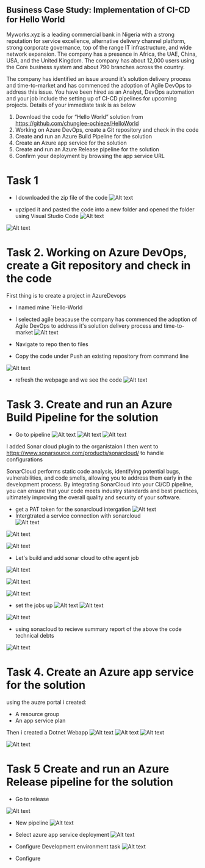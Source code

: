 ## Business Case Study: Implementation of CI-CD for Hello World 

Myworks.xyz is a leading commercial bank in Nigeria with a strong reputation for service excellence, alternative delivery channel platform, strong corporate governance, top of the range IT infrastructure, and wide network expansion. The company has a presence in Africa, the UAE, China, USA, and the United Kingdom. The company has about 12,000 users using the Core business system and about 790 branches across the country.

The company has identified an issue around it’s solution delivery process and time-to-market and has commenced the adoption of Agile DevOps to address this issue. You have been hired as an Analyst, DevOps automation and your job include the setting up of CI-CD pipelines for upcoming projects. Details of your immediate task is as below 

1.	Download the code for “Hello World” solution from https://github.com/chunglee-ochieze/HelloWorld
2.	Working on Azure DevOps, create a Git repository and check in the code 
3.	Create and run an Azure Build Pipeline for the solution 
4.	Create an Azure app service for the solution 
5.	Create and run an Azure Release pipeline for the solution
6.	Confirm your deployment by browsing the app service URL


# Task 1

- I downloaded the zip file of the code 
![Alt text](Images/Task1.3.png)


- upziped it and pasted the code into a new folder and opened the folder using Visual Studio Code 
![Alt text](Images/task%201.png)

![Alt text](Images/repo%20sync%202.png)

# Task 2. Working on Azure DevOps, create a Git repository and check in the code 
First thing is to create a project in AzureDevops 
 
 - I named mine `Hello-World

 - I selected agile beacause the company has commenced the adoption of Agile DevOps to address it's solution delivery process and time-to-market
![Alt text](Images/hello%201.png)

- Navigate to repo then to files

- Copy the code under Push an existing repository from command line 

![Alt text](Images/repo%20sync%201.png)

- refresh the webpage and we see the code 
![Alt text](Images/repo%20refresh.png)


# Task 3. Create and run an Azure Build Pipeline for the solution 

- Go to pipeline
![Alt text](Images/add%20sonarcloud.png)
![Alt text](Images/add%20sonarcloud%202.png)
![Alt text](Images/add%20sonarcloud%201.png)

I added Sonar cloud plugin to the organistaion
I then went to https://www.sonarsource.com/products/sonarcloud/ to handle configurations 


SonarCloud performs static code analysis, identifying potential bugs, vulnerabilities, and code smells, allowing you to address them early in the development process. By integrating SonarCloud into your CI/CD pipeline, you can ensure that your code meets industry standards and best practices, ultimately improving the overall quality and security of your software.
- get a PAT token for the sonarcloud intergation 
![Alt text](Images/sonar%20pat.png)
- Intergtrated a service connection with sonarcloud  
![Alt text](Images/service%20connection%20i.png)

![Alt text](Images/service%20connection%20ii.png)

![Alt text](Images/service%20connection%20iii.png)

- Let's build and add sonar cloud to othe agent job

![Alt text](Images/service%20connection%20iv.png)

![Alt text](Images/asp1.png)

![Alt text](Images/service%20connection%20vi.png)

- set the jobs up
![Alt text](Images/build%20pipeline.png)
![Alt text](Images/ran%20sonarcloud%20jobs%20with%20code.png)

![Alt text](Images/build%20sucessful.png)


- using sonacloud to recieve summary report of the above the code technical debts 

![Alt text](Images/sonarcloud%20summary.png)




# Task 4. Create an Azure app service for the solution 

using the auzre portal i created:

- A resource group
- An app service plan

Then i created a Dotnet Webapp
![Alt text](Images/app%20service.png)
![Alt text](Images/app%20service1.png)
![Alt text](Images/app%20service2.png)

![Alt text](Images/appservice%20up%20and%20running.png)

# Task 5 Create and run an Azure Release pipeline for the solution

- Go to release

![Alt text](Images/release%20q.png)

- New pipeline
![Alt text](Images/release%20b.png)

- Select azure app service deployment
![Alt text](Images/release%20c.png)


- Configure Development environment task
![Alt text](Images/release%20d%20for%20dev%20task%20setup.png)

- Configure 
